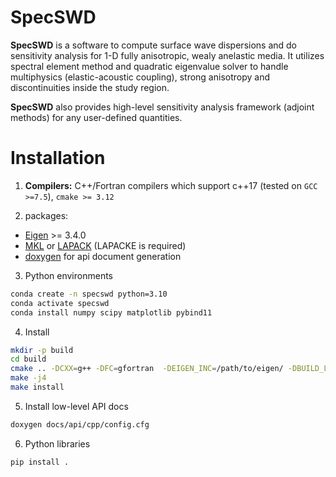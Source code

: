 # SpecSWD
**SpecSWD**  is a software to compute surface wave dispersions and do sensitivity analysis for 1-D fully anisotropic, wealy anelastic media. It utilizes spectral element method and quadratic eigenvalue solver to handle multiphysics (elastic-acoustic coupling), strong anisotropy and discontinuities inside the study region.  

**SpecSWD** also provides high-level sensitivity analysis framework (adjoint methods) for any user-defined quantities.


# Installation 

1. **Compilers:** C++/Fortran compilers which support c++17 (tested on `GCC >=7.5`), `cmake >= 3.12`

2. packages:
* [Eigen](https://eigen.tuxfamily.org/index.php?title=Main_Page) >= 3.4.0
* [MKL](https://www.intel.com/content/www/us/en/developer/tools/oneapi/onemkl-download.html) or [LAPACK](https://github.com/Reference-LAPACK/lapack) (LAPACKE is required)
* [doxygen](https://www.doxygen.nl/) for api document generation

3. Python environments
```bash
conda create -n specswd python=3.10
conda activate specswd
conda install numpy scipy matplotlib pybind11
```

4. Install
```bash
mkdir -p build
cd build
cmake .. -DCXX=g++ -DFC=gfortran  -DEIGEN_INC=/path/to/eigen/ -DBUILD_LIBS=ON -DPython3_EXECUTABLE=`which python`
make -j4
make install 
```

5. Install low-level API docs
```bash
doxygen docs/api/cpp/config.cfg
```

6. Python libraries
```bash
pip install .
```